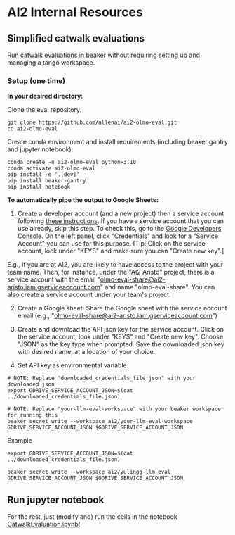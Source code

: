 # AI2 Internal Resources

## Simplified catwalk evaluations

Run catwalk evaluations in beaker without requiring setting up and managing a tango workspace.

### Setup (one time)
**In your desired directory:**

Clone the eval repository.
```
git clone https://github.com/allenai/ai2-olmo-eval.git
cd ai2-olmo-eval
```

Create conda environment and install requirements (including beaker gantry and jupyter notebook):
```
conda create -n ai2-olmo-eval python=3.10
conda activate ai2-olmo-eval
pip install -e '.[dev]'
pip install beaker-gantry
pip install notebook
```


**To automatically pipe the output to Google Sheets:**

1. Create a developer account (and a new project) then a service account following [these instructions](https://pygsheets.readthedocs.io/en/stable/authorization.html).
If you have a service account that you can use already, skip this step. To check this, go to the [Google Developers Console](https://console.developers.google.com/). 
On the left panel, click "Credentials" and look for a "Service Account" you can use for this purpose. [Tip: Click on the service account, look under "KEYS" and make sure you can "Create new key".]

E.g., if you are at AI2, you are likely to have access to the project with your team name. 
Then, for instance, under the "AI2 Aristo" project, there is a service account 
with the email "olmo-eval-share@ai2-aristo.iam.gserviceaccount.com" and 
name "olmo-eval-share". You can also create a service account under your team's project.

2. Create a Google sheet. Share the Google sheet with the service account email 
(e.g., "olmo-eval-share@ai2-aristo.iam.gserviceaccount.com")

3. Create and download the API json key for the service account. Click on the service account, 
look under "KEYS" and "Create new key". Choose "JSON" as the key type when prompted. 
Save the downloaded json key with desired name, at a location of your choice.

4. Set API key as environmental variable.

```
# NOTE: Replace "downloaded_credentials_file.json" with your downloaded json
export GDRIVE_SERVICE_ACCOUNT_JSON=$(cat ../downloaded_credentials_file.json)

# NOTE: Replace "your-llm-eval-workspace" with your beaker workspace for running this
beaker secret write --workspace ai2/your-llm-eval-workspace GDRIVE_SERVICE_ACCOUNT_JSON $GDRIVE_SERVICE_ACCOUNT_JSON
```

Example
```
export GDRIVE_SERVICE_ACCOUNT_JSON=$(cat ../downloaded_credentials_file.json)

beaker secret write --workspace ai2/yulingg-llm-eval GDRIVE_SERVICE_ACCOUNT_JSON $GDRIVE_SERVICE_ACCOUNT_JSON
```

## Run jupyter notebook
For the rest, just (modify and) run the cells in the notebook
[CatwalkEvaluation.ipynb](CatwalkEvaluation.ipynb)!




